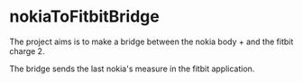 # nokiaToFitbitBridge

The project aims is to make a bridge between the nokia body + and the fitbit charge 2.

The bridge sends the last nokia's measure in the fitbit application.
